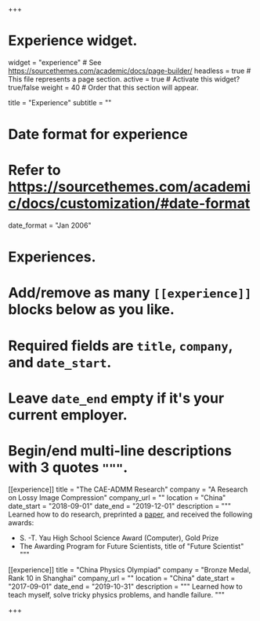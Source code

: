 +++
# Experience widget.
widget = "experience"  # See https://sourcethemes.com/academic/docs/page-builder/
headless = true  # This file represents a page section.
active = true  # Activate this widget? true/false
weight = 40  # Order that this section will appear.

title = "Experience"
subtitle = ""

# Date format for experience
#   Refer to https://sourcethemes.com/academic/docs/customization/#date-format
date_format = "Jan 2006"

# Experiences.
#   Add/remove as many `[[experience]]` blocks below as you like.
#   Required fields are `title`, `company`, and `date_start`.
#   Leave `date_end` empty if it's your current employer.
#   Begin/end multi-line descriptions with 3 quotes `"""`.
[[experience]]
  title = "The CAE-ADMM Research"
  company = "A Research on Lossy Image Compression"
  company_url = ""
  location = "China"
  date_start = "2018-09-01"
  date_end = "2019-12-01"
  description = """
  Learned how to do research, preprinted a [paper](https://arxiv.org/abs/1901.07196), and received the following awards:
  * S. -T. Yau High School Science Award (Computer), Gold Prize
  * The Awarding Program for Future Scientists, title of "Future Scientist"
  """

[[experience]]
  title = "China Physics Olympiad"
  company = "Bronze Medal, Rank 10 in Shanghai"
  company_url = ""
  location = "China"
  date_start = "2017-09-01"
  date_end = "2019-10-31"
  description = """
  Learned how to teach myself, solve tricky physics problems, and handle failure.
  """

+++
